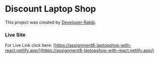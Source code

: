 # Discount Laptop Shop

This project was created by [Developer-Rakib](https://github.com/Developer-Rakib).


### Live Site

For Live Link click here: [https://assignment8-laptopshop-with-react.netlify.app/](https://assignment8-laptopshop-with-react.netlify.app/)

